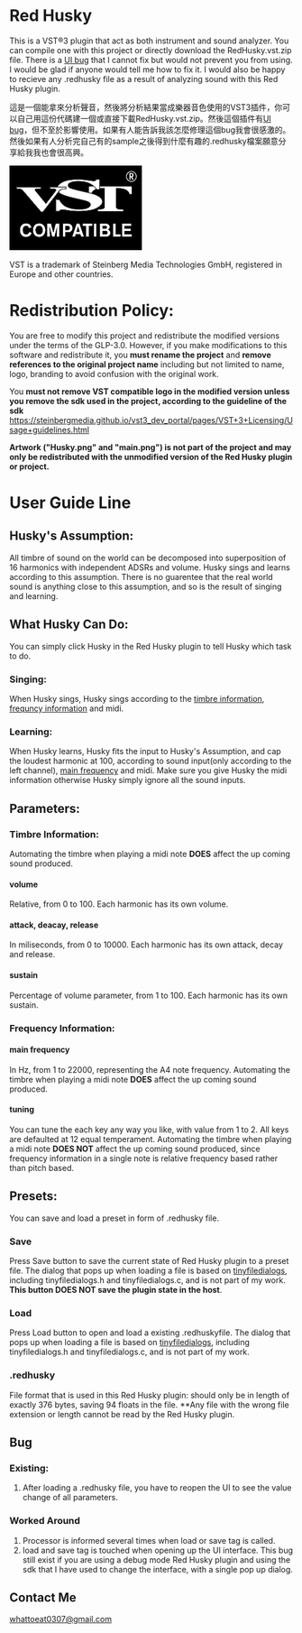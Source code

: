 # Red Husky

This is a VST®3 plugin that act as both instrument and sound analyzer. You can compile one with this project or directly download the RedHusky.vst.zip file. There is a [UI bug](#bug) that I cannot fix but would not prevent you from using. I would be glad if anyone would tell me how to fix it. I would also be happy to recieve any .redhusky file as a result of analyzing sound with this Red Husky plugin.

這是一個能拿來分析聲音，然後將分析結果當成樂器音色使用的VST3插件，你可以自己用這份代碼建一個或直接下載RedHusky.vst.zip。然後這個插件有[UI bug](#bug)，但不至於影響使用。如果有人能告訴我該怎麼修理這個bug我會很感激的。然後如果有人分析完自己有的sample之後得到什麼有趣的.redhusky檔案願意分享給我我也會很高興。

![VST is a trademark of Steinberg Media Technologies GmbH, registered in Europe and other countries.](https://github.com/kirara-shiroyoru/RedHusky/blob/master/resource/VST_COMPATIBLE_LOGO.png)

VST is a trademark of Steinberg Media Technologies GmbH, registered in Europe and other countries.

# Redistribution Policy:

You are free to modify this project and redistribute the modified versions under the terms of the GLP-3.0. However, if you make modifications to this software and redistribute it, you 
**must rename the project**
and
**remove references to the original project name**
including but not limited to name, logo, branding to avoid confusion with the original work.

You
**must not remove VST compatible logo in the modified version unless you remove the sdk used in the project, according to the guideline of the sdk**
https://steinbergmedia.github.io/vst3_dev_portal/pages/VST+3+Licensing/Usage+guidelines.html

**Artwork ("Husky.png" and "main.png") is not part of the project and may only be redistributed with the unmodified version of the Red Husky plugin or project.**

# User Guide Line

## Husky's Assumption:

All timbre of sound on the world can be decomposed into superposition of 16 harmonics with independent ADSRs and volume. Husky sings and learns according to this assumption. There is no guarentee that the real world sound is anything close to this assumption, and so is the result of singing and learning.

## What Husky Can Do:

You can simply click Husky in the Red Husky plugin to tell Husky which task to do.

### Singing:

When Husky sings, Husky sings according to the [timbre information](#timbre-information), [frequncy information](#frequency-information) and midi.

### Learning:

When Husky learns, Husky fits the input to Husky's Assumption, and cap the loudest harmonic at 100, according to sound input(only according to the left channel), [main frequency](#main-frequency) and midi. Make sure you give Husky the midi information otherwise Husky simply ignore all the sound inputs.

## Parameters:

### Timbre Information:

Automating the timbre when playing a midi note **DOES** affect the up coming sound produced. 

#### volume

Relative, from 0 to 100. Each harmonic has its own volume.

#### attack, deacay, release

In miliseconds, from 0 to 10000. Each harmonic has its own attack, decay and release.

#### sustain

Percentage of volume parameter, from 1 to 100. Each harmonic has its own sustain.

### Frequency Information:

#### main frequency

In Hz, from 1 to 22000, representing the A4 note frequency. Automating the timbre when playing a midi note **DOES** affect the up coming sound produced. 

#### tuning

You can tune the each key any way you like, with value from 1 to 2. All keys are defaulted at 12 equal temperament. Automating the timbre when playing a midi note **DOES NOT** affect the up coming sound produced, since frequency information in a single note is relative frequency based rather than pitch based.

## Presets:

You can save and load a preset in form of .redhusky file. 

### Save

Press Save button to save the current state of Red Husky plugin to a preset file. The dialog that pops up when loading a file is based on [tinyfiledialogs](https://github.com/native-toolkit/libtinyfiledialogs), including tinyfiledialogs.h and tinyfiledialogs.c, and is not part of my work.
 **This button DOES NOT save the plugin state in the host**. 

### Load

Press Load button to open and load a existing .redhuskyfile. The dialog that pops up when loading a file is based on [tinyfiledialogs](https://github.com/native-toolkit/libtinyfiledialogs), including tinyfiledialogs.h and tinyfiledialogs.c, and is not part of my work.

### .redhusky

File format that is used in this Red Husky plugin: should only be in length of exactly 376 bytes, saving 94 floats in the file. **Any file with the wrong file extension or length cannot be read by the Red Husky plugin.

## Bug

### Existing:

1. After loading a .redhusky file, you have to reopen the UI to see the value change of all parameters.

### Worked Around

1. Processor is informed several times when load or save tag is called.
2. load and save tag is touched when opening up the UI interface. This bug still exist if you are using a debug mode Red Husky plugin and using the sdk that I have used to change the interface, with a single pop up dialog. 
   
## Contact Me

whattoeat0307@gmail.com
